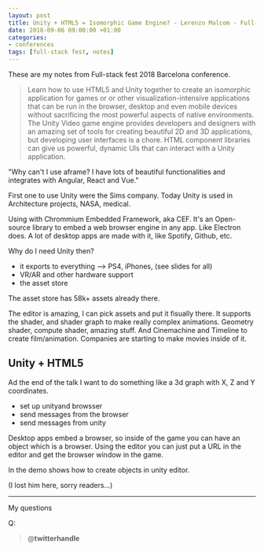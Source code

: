 ```yaml
---
layout: post
title: Unity + HTML5 = Isomorphic Game Engine? - Lerenzo Malcom - Full-stack Fest 2018
date: 2018-09-06 09:00:00 +01:00
categories:
- conferences
tags: [full-stack fest, notes]
---
```


These are my notes from Full-stack fest 2018 Barcelona conference.

> Learn how to use HTML5 and Unity together to create an isomorphic application for games or or other visualization-intensive applications that can be run in the browser, desktop and even mobile devices without sacrificing the most powerful aspects of native environments.
> The Unity Video game engine provides developers and designers with an amazing set of tools for creating beautiful 2D and 3D applications, but developing user interfaces is a chore. HTML component libraries can give us powerful, dynamic UIs that can interact with a Unity application.

"Why can't I use aframe? I have lots of beautiful functionalities and integrates with Angular, React and Vue."

First one to use Unity were the Sims company. Today Unity is used in Architecture projects, NASA, medical. 

Using with Chrommium Embedded Framework, aka CEF. It's an Open-source library to embed a web browser engine in any app. Like Electron does. A lot of desktop apps are made with it, like Spotify, Github, etc.

Why do I need Unity then? 

- it exports to everything --> PS4, iPhones, (see slides for all)
- VR/AR and other hardware support
- the asset store

The asset store has 58k+ assets already there.

The editor is amazing, I can pick assets and put it fisually there. It supports the shader, and shader graph to make really complex animations. Geometry shader, compute shader, amazing stuff. And Cinemachine and Timeline to create film/animation. Companies are starting to make movies inside of it.

## Unity + HTML5 

Ad the end of the talk I want to do something like a 3d graph with X, Z and Y coordinates.

- set up unityand browsser
- send messages from the browser
- send messages from unity

Desktop apps embed a browser, so inside of the game you can have an object which is a browser. Using the editor you can just put a URL in the editor and get the browser window in the game.

In the demo shows how to create objects in unity editor. 

(I lost him here, sorry readers...)


---

My questions

Q: 

> @__twitterhandle__